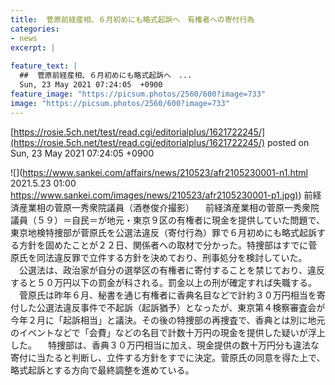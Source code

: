 ```yaml
---
title:  菅原前経産相、６月初めにも略式起訴へ　有権者への寄付行為  
categories:
- news
excerpt: |
  
feature_text: |
  ##  菅原前経産相、６月初めにも略式起訴へ　...
  Sun, 23 May 2021 07:24:05  +0900
feature_image: "https://picsum.photos/2560/600?image=733"
image: "https://picsum.photos/2560/600?image=733"
---
```


[https://rosie.5ch.net/test/read.cgi/editorialplus/1621722245/](https://rosie.5ch.net/test/read.cgi/editorialplus/1621722245/)
posted on Sun, 23 May 2021 07:24:05  +0900

<!--more-->

![](https://www.sankei.com/affairs/news/210523/afr2105230001-n1.html 2021.5.23 01:00 [https://www.sankei.com/images/news/210523/afr2105230001-p1.jpg)](https://www.sankei.com/images/news/210523/afr2105230001-p1.jpg)) 前経済産業相の菅原一秀衆院議員（酒巻俊介撮影） 　前経済産業相の菅原一秀衆院議員（５９）＝自民＝が地元・東京９区の有権者に現金を提供していた問題で、東京地検特捜部が菅原氏を公選法違反（寄付行為）罪で６月初めにも略式起訴する方針を固めたことが２２日、関係者への取材で分かった。特捜部はすでに菅原氏を同法違反罪で立件する方針を決めており、刑事処分を検討していた。 　公選法は、政治家が自分の選挙区の有権者に寄付することを禁じており、違反すると５０万円以下の罰金が科される。罰金以上の刑が確定すれば失職する。 　菅原氏は昨年６月、秘書を通じ有権者に香典名目などで計約３０万円相当を寄付した公選法違反事件で不起訴（起訴猶予）となったが、東京第４検察審査会が今年２月に「起訴相当」と議決。その後の特捜部の再捜査で、香典とは別に地元のイベントなどで「会費」などの名目で計数十万円の現金を提供した疑いが浮上した。 　特捜部は、香典３０万円相当に加え、現金提供の数十万円分も違法な寄付に当たると判断し、立件する方針をすでに決定。菅原氏の同意を得た上で、略式起訴とする方向で最終調整を進めている。
